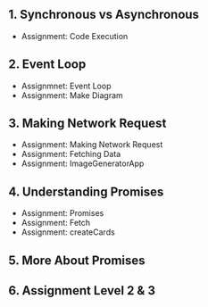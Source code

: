 ## 1. Synchronous vs Asynchronous
- Assignment: Code Execution
## 2. Event Loop
- Assignmnet: Event Loop
- Assignment: Make Diagram
## 3. Making Network Request
- Assignment: Making Network Request
- Assignment: Fetching Data
- Assignment: ImageGeneratorApp
## 4. Understanding Promises
- Assignment: Promises
- Assignment: Fetch
- Assignment: createCards
## 5. More About Promises
## 6. Assignment Level 2 & 3 

